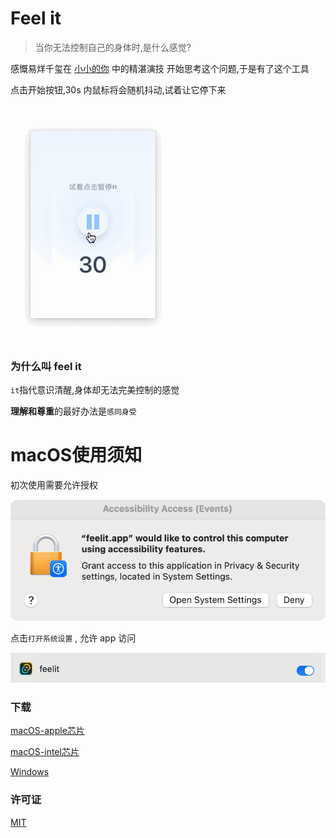 # Feel it

> 当你无法控制自己的身体时,是什么感觉?

感慨易烊千玺在 [小小的你](https://m.douban.com/movie/subject/36498717/) 中的精湛演技
开始思考这个问题,于是有了这个工具

点击开始按钮,30s 内鼠标将会随机抖动,试着让它停下来

![demo](./doc/demo.gif)

### 为什么叫 feel it

`it`指代意识清醒,身体却无法完美控制的感觉

**理解和尊重**的最好办法是`感同身受`

# macOS使用须知

初次使用需要允许授权

![mac-auth](./doc/mac-auth.png)

点击`打开系统设置` , 允许 app 访问

![enable-auth](./doc/enable-auth.png)

### 下载

[macOS-apple芯片](https://github.com/GuangYiDing/feelit/releases/download/app-v0.1.0/feelit_0.1.0_aarch64.dmg)

[macOS-intel芯片](https://github.com/guangyiding/feelit/releases/download/app-v0.1.0/FeelIt-0.1.0-x64.dmg)

[Windows](https://github.com/guangyiding/feelit/releases/download/app-v0.1.0/feelit_0.1.0_x64-setup.exe)

### 许可证

[MIT](./LICENSE)

